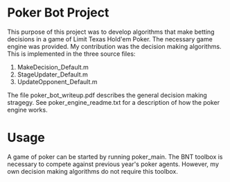 
# Poker Bot Project

This purpose of this project was to develop algorithms that make betting decisions in a game of Limit Texas Hold'em Poker.
The necessary game engine was provided. My contribution was the decision making algorithms. This is implemented in the 
three source files:

1. MakeDecision_Default.m
2. StageUpdater_Default.m
3. UpdateOpponent_Default.m

The file poker_bot_writeup.pdf describes the general decision making stragegy. See poker_engine_readme.txt for a description
of how the poker engine works.

# Usage

A game of poker can be started by running poker_main. The BNT toolbox is necessary to compete against previous year's poker agents.
However, my own decision making algorithms do not require this toolbox. 
